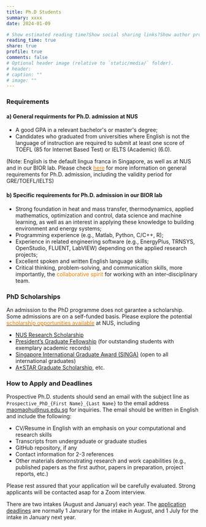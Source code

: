 ```yaml
---
title: Ph.D Students
summary: xxxx
date: 2024-01-09

# Show estimated reading time?Show social sharing links?Show author profile?Show comments?
reading_time: true
share: true  
profile: true
comments: false
# Optional header image (relative to `static/media/` folder).
# header:  
# caption: ""  
# image: "" 
---
```


### Requirements
#### a) General requirments for Ph.D. admission at NUS
* A good GPA in a relevant bachelor's or master's degree;
* Candidates who graduated from universities where English is not the language of instruction are required to submit at least one score of TOEFL (85 for Internet Based Test) or IELTS (Academic) (6.0).

(Note: English is the default lingua franca in Singapore, as well as at NUS and in our BIOR lab. Please check [<span style="color:#EF7C00">here</span>](https://cde.nus.edu.sg/graduate/graduate-programmes-by-research/admission-requirement-2/) for more information on general requirements for Ph.D. admission, including the validity period for GRE/TOEFL/IELTS)

#### b) Specific requirements for Ph.D. admission in our BIOR lab
* Strong foundation in heat and mass transfer, thermodynamics, applied mathematics, optimization and control, data science and machine learning, as well as an interest in applying these knowledge to building environment and energy systems;
* Programming experience (e.g., Matlab, Python, C/C++, R);
* Experience in related engineering software (e.g., EnergyPlus, TRNSYS, OpenStudio, FLUENT, LabVIEW) depending on the applied research projects;
* Excellent spoken and written English language skills;
* Critical thinking, problem-solving, and communication skills, more importantly, the <span style="color:#EF7C00">collaborative spirit</span> for working with an inter-disciplinary team.

### PhD Scholarships
An admission to the PhD programme does not garantee a scholarship. Some admissions are on a self-funded basis. Please explore the potential [<span style="color:#EF7C00">scholarship opportunities available</span>](https://nusgs.nus.edu.sg/scholarships/) at NUS, including
- [NUS Research Scholarship](https://nusgs.nus.edu.sg/scholarships/nus-research-scholarship/)
- [President’s Graduate Fellowship](https://nusgs.nus.edu.sg/scholarships/presidents-graduate-fellowship/) (for outstanding students with exemplary academic records)
- [Singapore International Graduate Award (SINGA)](https://www.a-star.edu.sg/Scholarships/for-graduate-studies/singapore-international-graduate-award-singa) (open to all international graduates)
- [A*STAR Graduate Scholarship](https://www.a-star.edu.sg/Scholarships/for-graduate-studies/a-star-graduate-scholarship-singapore), etc.

### How to Apply and Deadlines
Prospective Ph.D. students should send an email with the subject line as `Prospective_PhD_{First Name}_{Last Name}` to the email address <span style="color:#EF7C00">maomaohu@nus.edu.sg</span> for inquiries. The email should be written in English and include the following:
* CV/Resume in English with an emphasis on your computational and research skills
* Transcripts from undergraduate or graduate studies
* GitHub repository, if any
* Contact information for 2-3 references
* Other materials demonstrating research and work capabilities (e.g., published papers as the first author, papers in preparation, project reports, etc.)

Please rest assured that your application wil be carefully evaluated. Strong applicants will be contacted asap for a Zoom interview. 

There are two intakes (August and January) each year. The [application deadlines](https://cde.nus.edu.sg/graduate/graduate-programmes-by-research/application-period-2/) are normally 1 Janurary for the intake in August, and 1 July for the intake in January next year. 